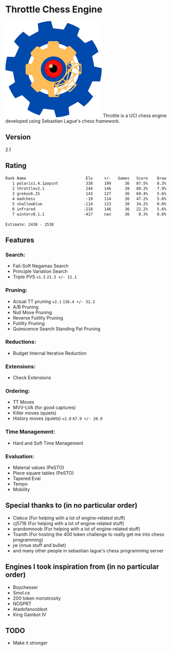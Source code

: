 # Throttle Chess Engine
<img src="https://github.com/Dragjon/Throttle/blob/main/images/throttle.png" width="300" height="300">
Throttle is a UCI chess engine developed using Sebastian Lague's chess framework.

## Version
2.1

## Rating
```
Rank Name                          Elo     +/-   Games   Score    Draw
   1 polaris1.4.1popcnt            338     199      36   87.5%    8.3%
   2 throttlev2.1                  244     146      38   80.3%    7.9%
   3 grekov6.25                    143     127      36   69.4%    5.6%
   4 madchess                      -19     114      36   47.2%    5.6%
   5 shallowblue                  -114     123      38   34.2%    0.0%
   6 infrared                     -218     146      36   22.2%    5.6%
   7 winterv0.1.1                 -417     nan      36    8.3%    0.0%

Estimate: 2438 - 2538
```

## Features
### Search:
- Fail-Soft Negamax Search
- Principle Variation Search
- Triple PVS ```v1.5``` ```21.3 +/- 11.1```

### Pruning:
- Actual TT pruning ```v2.1``` ```136.4 +/- 31.2```
- A/B Pruning
- Null Move Pruning
- Reverse Futility Pruning
- Futility Pruning
- Quiescence Search Standing Pat Pruning

### Reductions:
- Budget Internal Iterative Reduction

### Extensions:
- Check Extensions

### Ordering:
- TT Moves
- MVV-LVA (for good captures)
- Killer moves (quiets)
- History moves (quiets) ```v2.0``` ```67.9 +/- 20.9```

### Time Management:
- Hard and Soft Time Management

### Evaluation:
- Material values (PeSTO)
- Piece square tables (PeSTO)
- Tapered Eval
- Tempo
- Mobility

## Special thanks to (in no particular order)
- Ciekce (For helping with a lot of engine-related stuff)
- cj5716 (For helping with a lot of engine-related stuff)
- arandomnoob (For helping with a lot of engine-related stuff)
- Toanth (For hosting the 400 token challenge to really get me into chess programming)
- jw (nnue stuff and bullet)
- and many other people in sebastian lague's chess programming server

## Engines I took inspiration from (in no particular order)
- Boychesser
- Smol.cs
- 200 token monstrosity
- NOSPRT
- Atadofanoobbot
- King Gambot IV

## TODO
- Make it stronger 
